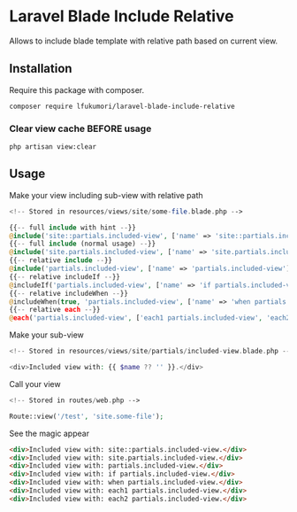 # Laravel Blade Include Relative
Allows to include blade template with relative path based on current view.

## Installation

Require this package with composer.

```shell
composer require lfukumori/laravel-blade-include-relative

```

### Clear view cache BEFORE usage
```shell
php artisan view:clear

```

## Usage

Make your view including sub-view with relative path
```php
<!-- Stored in resources/views/site/some-file.blade.php -->

{{-- full include with hint --}}
@include('site::partials.included-view', ['name' => 'site::partials.included-view'])
{{-- full include (normal usage) --}}
@include('site.partials.included-view', ['name' => 'site.partials.included-view'])
{{-- relative include --}}
@include('partials.included-view', ['name' => 'partials.included-view'])
{{-- relative includeIf --}}
@includeIf('partials.included-view', ['name' => 'if partials.included-view'])
{{-- relative includeWhen --}}
@includeWhen(true, 'partials.included-view', ['name' => 'when partials.included-view'])
{{-- relative each --}}
@each('partials.included-view', ['each1 partials.included-view', 'each2 partials.included-view'], 'name')
```

Make your sub-view
```php
<!-- Stored in resources/views/site/partials/included-view.blade.php -->

<div>Included view with: {{ $name ?? '' }}.</div>
```

Call your view
```php
<!-- Stored in routes/web.php -->

Route::view('/test', 'site.some-file');
```

See the magic appear
```html
<div>Included view with: site::partials.included-view.</div>
<div>Included view with: site.partials.included-view.</div>
<div>Included view with: partials.included-view.</div>
<div>Included view with: if partials.included-view.</div>
<div>Included view with: when partials.included-view.</div>
<div>Included view with: each1 partials.included-view.</div>
<div>Included view with: each2 partials.included-view.</div>
```
